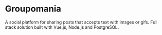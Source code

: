 <h1>Groupomania</h1>
A social platform for sharing posts that accepts text with images or gifs. Full stack solution built with Vue.js, Node.js and PostgreSQL.
